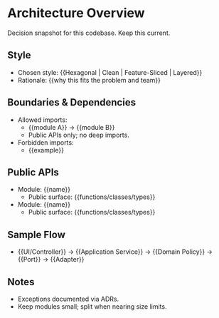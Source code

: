 # Architecture Overview

Decision snapshot for this codebase. Keep this current.

## Style

- Chosen style: {{Hexagonal | Clean | Feature-Sliced | Layered}}
- Rationale: {{why this fits the problem and team}}

## Boundaries & Dependencies

- Allowed imports:
  - {{module A}} → {{module B}}
  - Public APIs only; no deep imports.
- Forbidden imports:
  - {{example}}

## Public APIs

- Module: {{name}}
  - Public surface: {{functions/classes/types}}
- Module: {{name}}
  - Public surface: {{functions/classes/types}}

## Sample Flow

- {{UI/Controller}} → {{Application Service}} → {{Domain Policy}} → {{Port}} → {{Adapter}}

## Notes

- Exceptions documented via ADRs.
- Keep modules small; split when nearing size limits.
